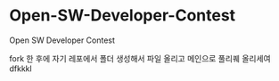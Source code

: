 # Open-SW-Developer-Contest
Open SW Developer Contest


fork 한 후에 자기 레포에서 폴더 생성해서 파일 올리고 메인으로 풀리퀘 올리세여
dfkkkl
